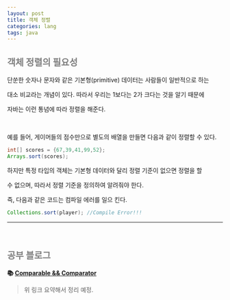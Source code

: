 ```yaml
---
layout: post
title: 객체 정렬
categories: lang
tags: java
---
```


## <span style="color:gray">객체 정렬의 필요성</span>

단쑨한 숫자나 문자와 같은 기본형(primitive) 데이터는 사람들이 일반적으로 하는

대소 비교라는 개념이 있다. 따라서 우리는 1보다는 2가 크다는 것을 알기 때문에

자바는 이런 통념에 따라 정렬을 해준다. 

<br>

예를 들어, 게이머들의 점수만으로 별도의 배열을 만들면 다음과 같이 정렬할 수 있다.

```java
int[] scores = {67,39,41,99,52};
Arrays.sort(scores);
```

하지만 특정 타입의 객체는 기본형 데이터와 달리 정렬 기준이 없으면 정렬을 할 

수 없으며, 따라서 정렬 기준을 정의하여 알려줘야 한다. 

즉, 다음과 같은 코드는 컴파일 에러를 일으 킨다.

```java
Collections.sort(player); //Compile Error!!!
```

---

<br>

## <span style="color:gray">공부 블로그</span>

**📚 [Comparable && Comparator](https://st-lab.tistory.com/243)**

> 위 링크 요약해서 정리 예정.

